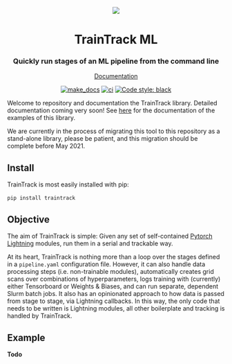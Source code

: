 <div align="center">

<figure>
    <img src="https://raw.githubusercontent.com/murnanedaniel/train-track/master/docs/media/logo.png" width="250"/>
</figure>
    
# TrainTrack ML
### Quickly run stages of an ML pipeline from the command line

[Documentation](https://hsf-reco-and-software-triggers.github.io/Tracking-ML-Exa.TrkX/)

[![make_docs](https://github.com/HSF-reco-and-software-triggers/Tracking-ML-Exa.TrkX/actions/workflows/make_docs.yml/badge.svg)](https://github.com/HSF-reco-and-software-triggers/Tracking-ML-Exa.TrkX/actions/workflows/make_docs.yml) [![ci](https://github.com/HSF-reco-and-software-triggers/Tracking-ML-Exa.TrkX/actions/workflows/ci.yml/badge.svg)](https://github.com/HSF-reco-and-software-triggers/Tracking-ML-Exa.TrkX/actions/workflows/ci.yml) [![Code style: black](https://img.shields.io/badge/code%20style-black-000000.svg)](https://github.com/psf/black)


</div>

Welcome to repository and documentation the TrainTrack library. Detailed documentation coming very soon! See [here](https://hsf-reco-and-software-triggers.github.io/Tracking-ML-Exa.TrkX/) for the documentation of the examples of this library. 

We are currently in the process of migrating this tool to this repository as a stand-alone library, please be patient, and this migration should be complete before May 2021.

## Install

TrainTrack is most easily installed with pip:
```
pip install traintrack
```

## Objective

The aim of TrainTrack is simple: Given any set of self-contained [Pytorch Lightning](https://github.com/PyTorchLightning/pytorch-lightning) modules, run them in a serial and trackable way. 

At its heart, TrainTrack is nothing more than a loop over the stages defined in a `pipeline.yaml` configuration file. However, it can also handle data processing steps (i.e. non-trainable modules), automatically creates grid scans over combinations of hyperparameters, logs training with (currently) either Tensorboard or Weights & Biases, and can run separate, dependent Slurm batch jobs. It also has an opinionated approach to how data is passed from stage to stage, via Lightning callbacks. In this way, the only code that needs to be written is Lightning modules, all other boilerplate and tracking is handled by TrainTrack. 

## Example

**Todo**

<!-- ## Objectives

1. To abstract away the engineering required to run multiple stages of training and inference with combinations of hyperparameter configurations. [Pytorch Lightning](https://github.com/PyTorchLightning/pytorch-lightning) is used for this, and is a good start, but this library extends Lightning to multiple modules run in series in some dependent way.
2. To present a set of templates, best practices and results gathered from significant trial and error, to speed up the development of others in the domain of machine learning for high energy physics. We focus on applications specific to detector physics, but many tools can be applied to other areas, and these are collected in an application-agnostic way in the [Tools](https://hsf-reco-and-software-triggers.github.io/Tracking-ML-Exa.TrkX/tools/overview/) section.

### Disclaimer:

This repository has been functional, but ugly. It is moving to an "alpha" version which follows many conventions and should be considerably more stable and user-friendly. This transition is expected before May 2021. Please be a little patient if using before then, and if something is broken, pull first to make sure it's not already solved, then post an issue second.

## Intro

To start as quickly as possible, clone the repository, [Install](https://hsf-reco-and-software-triggers.github.io/Tracking-ML-Exa.TrkX/pipelines/quickstart) and follow the steps in [Quickstart](https://hsf-reco-and-software-triggers.github.io/Tracking-ML-Exa.TrkX/pipelines/quickstart). This will get you generating toy tracking data and running inference immediately. Many of the choices of structure will be made clear there. If you already have a particle physics problem in mind, you can apply the [Template](https://hsf-reco-and-software-triggers.github.io/Tracking-ML-Exa.TrkX/pipelines/choosingguide.md) that is most suitable to your use case.

Once up and running, you may want to consider more complex ML [Models](https://hsf-reco-and-software-triggers.github.io/Tracking-ML-Exa.TrkX/models/overview/). Many of these are built on other libraries (for example [Pytorch Geometric](https://github.com/rusty1s/pytorch_geometric)).

<div align="center">
<figure>
  <img src="https://raw.githubusercontent.com/HSF-reco-and-software-triggers/Tracking-ML-Exa.TrkX/master/docs/media/application_diagram_1.png" width="600"/>
</figure>
</div>

## Install

It's recommended to start a conda environment before installation:

```
conda create --name exatrkx-tracking python=3.8
conda activate exatrkx-tracking
pip install pip --upgrade
```

If you have a CUDA GPU available, load the toolkit or [install it](https://docs.nvidia.com/cuda/cuda-installation-guide-linux/index.html) now. You should check that this is done by running `nvcc --version`. Then, running:

```
python install.py
```

will **attempt** to negotiate a path through the packages required, using `nvcc --version` to automatically find the correct wheels. 

You should be ready for the [Quickstart](https://hsf-reco-and-software-triggers.github.io/Tracking-ML-Exa.TrkX/pipelines/quickstart)!

If this doesn't work, you can step through the process manually:

<table style="border: 1px solid gray; border-collapse: collapse">
<tr style="border-bottom: 1px solid gray">
<th style="border-bottom: 1px solid gray"> CPU </th>
<th style="border-left: 1px solid gray"> GPU </th>
</tr>
<tr>
<td style="border-bottom: 1px solid gray">

1. Run 
`export CUDA=cpu`
    
</td>
<td style="border-left: 1px solid gray">

1a. Find the GPU version cuda XX.X with `nvcc --version`
    
1b. Run `export CUDA=cuXXX`, with `XXX = 92, 101, 102, 110`

</td>
</tr>
<tr style="border-bottom: 1px solid gray">
<td colspan="2">

2. Install Pytorch and dependencies 

```
    pip install --user -r requirements.txt
```

</td>
</tr>
<tr style="border-bottom: 1px solid gray">
<td colspan="2">

3. Install local packages

```pip install -e .```
    
</td>
</tr>
<tr>
<td style="border-bottom: 1px solid gray">

4. Install CPU-optimized packages

```
pip install faiss-cpu
pip install "git+https://github.com/facebookresearch/pytorch3d.git@stable" 
``` 
    
    
</td>
<td style="border-left: 1px solid gray">

    
4. Install GPU-optimized packages

```pip install faiss-gpu cupy-cudaXXX```, with `XXX`    

```
pip install pytorch3d -f https://dl.fbaipublicfiles.com/pytorch3d/packaging/wheels/py3{Y}_cu{XXX}_pyt{ZZZ}/download.html
```
    
where `{Y}` is the minor version of Python 3.{Y}, `{XXX}` is as above, and `{ZZZ}` is the version of Pytorch {Z.ZZ}.

    e.g. `py36_cu101_pyt170` is Python 3.6, Cuda 10.1, Pytorch 1.70.
   
    
</td>
</tr>
</table>

### Vintage Errors

A very possible error will be
```
OSError: libcudart.so.XX.X: cannot open shared object file: No such file or directory
```
This indicates a mismatch between CUDA versions. Identify the library that called the error, and ensure there are no versions of this library installed in parallel, e.g. from a previous `pip --user` install. -->